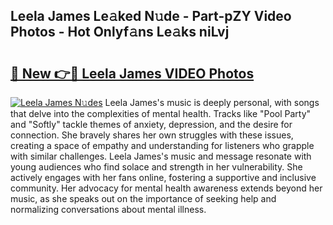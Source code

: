 ## Leela James Le𝚊ked N𝚞de - Part-pZY Video Photos - Hot Onlyf𝚊ns Le𝚊ks niLvj

# <h2><a href="http://ab3401.deff.icu/?id=Leela+James">🔗 New 👉🔴 Leela James VIDEO Photos</a></h2>

[![Leela James N𝚞des](https://i.imgur.com/rIISA9y.gif)](http://ab3401.deff.icu/?id=Leela+James)
Leela James's music is deeply personal, with songs that delve into the complexities of mental health. Tracks like "Pool Party" and "Softly" tackle themes of anxiety, depression, and the desire for connection. She bravely shares her own struggles with these issues, creating a space of empathy and understanding for listeners who grapple with similar challenges. Leela James's music and message resonate with young audiences who find solace and strength in her vulnerability. She actively engages with her fans online, fostering a supportive and inclusive community. Her advocacy for mental health awareness extends beyond her music, as she speaks out on the importance of seeking help and normalizing conversations about mental illness.
